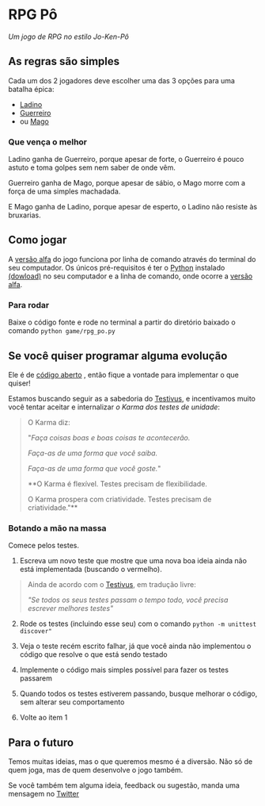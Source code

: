 # RPG Pô

*Um jogo de RPG no estilo Jo-Ken-Pô*

## As regras são simples

Cada um dos 2 jogadores deve escolher uma das 3 opções para uma batalha épica: 

- [Ladino](https://pt.wikipedia.org/wiki/Ladino_(classe_de_personagem))
- [Guerreiro](https://pt.wikipedia.org/wiki/Guerreiro_(classe_de_personagem))
- ou [Mago](https://pt.wikipedia.org/wiki/Mago_(classe_de_personagem))

### Que vença o melhor

Ladino ganha de Guerreiro, porque apesar de forte, o Guerreiro é pouco astuto e toma golpes sem nem saber de onde vêm.

Guerreiro ganha de Mago, porque apesar de sábio, o Mago morre com a força de uma simples machadada.

E Mago ganha de Ladino, porque apesar de esperto, o Ladino não resiste às bruxarias.

## Como jogar

A [versão alfa](https://pt.wikipedia.org/wiki/Vers%C3%A3o_alfa) do jogo funciona por linha de comando através do terminal do seu computador. Os únicos pré-requisitos é ter o  [Python](https://pt.wikipedia.org/wiki/Python) instalado [(dowload)](https://www.python.org/downloads/) no seu computador e a linha de comando, onde ocorre a [versão alfa](https://pt.wikipedia.org/wiki/Vers%C3%A3o_alfa).

### Para rodar

Baixe o código fonte e rode no terminal a partir do diretório baixado o comando `python game/rpg_po.py`

## Se você quiser programar alguma evolução

Ele é de [código aberto](https://pt.wikipedia.org/wiki/C%C3%B3digo_aberto) , então fique a vontade para implementar o que quiser!

Estamos buscando seguir as a sabedoria do [Testivus](https://www.artima.com/weblogs/viewpost.jsp?thread=203994#:~:text=%20The%20Way%20of%20Testivus%20%201%20If,no%20test.%2010%20Good%20tests%20fail.%20More%20), e incentivamos muito você tentar aceitar e internalizar *o Karma dos testes de unidade*:

> O Karma diz:
>
>"*Faça coisas boas e boas coisas te acontecerão.*
>
>*Faça-as de uma forma que você saiba.*
>
>*Faça-as de uma forma que você goste.*"
> 
> **O Karma é flexível. Testes precisam de flexibilidade.
> 
> O Karma prospera com criatividade. Testes precisam de criatividade."**

### Botando a mão na massa

Comece pelos testes.

1. Escreva um novo teste que mostre que uma nova boa ideia ainda não está implementada (buscando o vermelho).

> Ainda de acordo com o [Testivus](https://www.artima.com/weblogs/viewpost.jsp?thread=203994#:~:text=%20The%20Way%20of%20Testivus%20%201%20If,no%20test.%2010%20Good%20tests%20fail.%20More%20), em tradução livre:
>
> *"Se todos os seus testes passam o tempo todo, você precisa escrever melhores testes"*

2. Rode os testes (incluindo esse seu) com o comando `python -m unittest discover"`

3. Veja o teste recém escrito falhar, já que você ainda não implementou o código que resolve o que está sendo testado

4. Implemente o código mais simples possível para fazer os testes passarem

5. Quando todos os testes estiverem passando, busque melhorar o código, sem alterar seu comportamento

6. Volte ao item 1


## Para o futuro

Temos muitas ideias, mas o que queremos mesmo é a diversão. Não só de quem joga, mas de quem desenvolve o jogo também.

Se você também tem alguma ideia, feedback ou sugestão, manda uma mensagem no [Twitter](https://twitter.com/lulacode)

